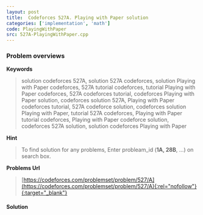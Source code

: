 ```yaml
---
layout: post
title:  Codeforces 527A. Playing with Paper solution
categories: ['implementation', 'math']
code: PlayingWithPaper
src: 527A-PlayingWithPaper.cpp
---
```

### **Problem overviews**

**Keywords**
> solution codeforces 527A, solution 527A codeforces, solution Playing with Paper codeforces, 527A tutorial codeforces, tutorial Playing with Paper codeforces, 527A codeforces tutorial, codeforces Playing with Paper solution, codeforces solution 527A, Playing with Paper codeforces tutorial, 527A codeforce solution, codeforces solution Playing with Paper, tutorial 527A codeforces, Playing with Paper tutorial codeforces, Playing with Paper codeforce solution, codeforces 527A solution, solution codeforces Playing with Paper

**Hint**
> To find solution for any problems, Enter probleam_id (**1A, 28B**, ...) on search box. 

**Problems Url**
> [https://codeforces.com/problemset/problem/527/A](https://codeforces.com/problemset/problem/527/A){:rel="nofollow"}{:target="_blank"}

#### **Solution**



